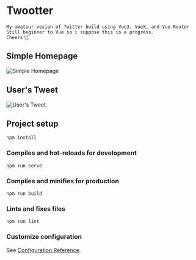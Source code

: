 # Twootter
```
My amateur vesion of Twitter build using Vue3, VueX, and Vue-Router
Still beginner to Vue so i suppose this is a progress.
Cheers!👋
```

## Simple Homepage
![Simple Homepage](https://i.ibb.co/SvvXjDN/Screenshot-2020-10-18-094623.png)

## User's Tweet
![User's Tweet](https://i.ibb.co/FXxY8Nx/Screenshot-2020-10-18-094648.png)
## Project setup
```
npm install
```

### Compiles and hot-reloads for development
```
npm run serve
```

### Compiles and minifies for production
```
npm run build
```

### Lints and fixes files
```
npm run lint
```

### Customize configuration
See [Configuration Reference](https://cli.vuejs.org/config/).
